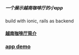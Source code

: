 ##### 一个展示越南咖啡厅的小app
build with ionic, rails as backend
#### [越南咖啡厅简介](https://www.evernote.com/l/AH0Sgx_XWntHP6nTRZxqSzWAtqCnflahrjU)
### [app demo](http://changiif.com/cafe)
